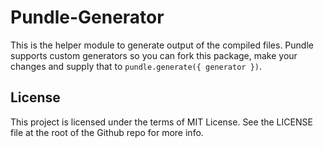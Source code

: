 Pundle-Generator
==================

This is the helper module to generate output of the compiled files. Pundle supports custom generators so you can fork this package, make your changes and supply that to `pundle.generate({ generator })`.

## License

This project is licensed under the terms of MIT License. See the LICENSE file at the root of the Github repo for more info.

